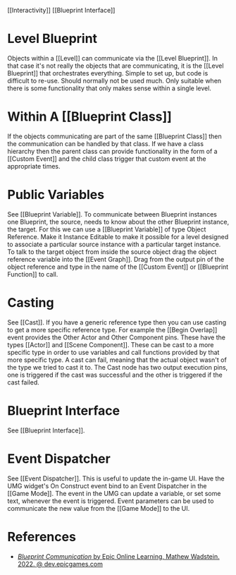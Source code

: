 [[Interactivity]]
[[Blueprint Interface]]

# Level Blueprint

Objects within a [[Level]] can communicate via the [[Level Blueprint]].
In that case it's not really the objects that are communicating, it is the [[Level Blueprint]] that orchestrates everything.
Simple to set up, but code is difficult to re-use.
Should normally not be used much.
Only suitable when there is some functionality that  only makes sense within a single level.


# Within A [[Blueprint Class]]

If the objects communicating are part of the same [[Blueprint Class]] then the communication can be handled by that class.
If we have a class hierarchy then the parent class can provide functionality in the form of a [[Custom Event]] and the child class trigger that custom event at the appropriate times.


# Public Variables

See [[Blueprint Variable]].
To communicate between Blueprint instances one Blueprint, the source, needs to know about the other Blueprint instance, the target.
For this we can use a [[Blueprint Variable]] of type Object Reference.
Make it Instance Editable to make it possible for a level designed to associate a particular source instance with a particular target instance.
To talk to the target object from inside the source object drag the object reference variable into the [[Event Graph]].
Drag from the output pin of the object reference and type in the name of the [[Custom Event]] or [[Blueprint Function]] to call.


# Casting

See [[Cast]].
If you have a generic reference type then you can use casting to get a more specific reference type.
For example the [[Begin Overlap]] event provides the Other Actor and Other Component pins.
These have the types [[Actor]] and [[Scene Component]].
These can be cast to a more specific type in order to use variables and call functions provided by that more specific type.
A cast can fail, meaning that the actual object wasn't of the type we tried to cast it to.
The Cast node has two output execution pins, one is triggered if the cast was successful and the other is triggered if the cast failed.


# Blueprint Interface

See [[Blueprint Interface]].


# Event Dispatcher

See [[Event Dispatcher]].
This is useful to update the in-game UI.
Have the UMG widget's On Construct event bind to an Event Dispatcher in the [[Game Mode]].
The event in the UMG can update a variable, or set some text, whenever the event is triggered.
Event parameters can be used to communicate the new value from the [[Game Mode]] to the UI.


# References

- [_Blueprint Communication_ by Epic Online Learning, Mathew Wadstein. 2022. @ dev.epicgames.com](https://dev.epicgames.com/community/learning/courses/LWv/unreal-engine-blueprint-communication/ypKl/unreal-engine-blueprint-communication-overview)

